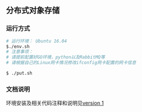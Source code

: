 ## 分布式对象存储

### 运行方式

```bash
# 运行环境： Ubuntu 16.04
$./env.sh
# 注意事项： 
# 请提前配置好GO环境，python以及RabbitMQ等
# 请根据自己的Linux网卡情况修改ifconfig网卡配置的网卡信息

$ ./put.sh
```

### 文档说明

环境安装及相关代码注释和说明见[version 1](https://dongshifu.github.io/2021/01/20/%E5%88%86%E5%B8%83%E5%BC%8F%E5%AF%B9%E8%B1%A1%E5%AD%98%E5%82%A8-2%E5%8F%AF%E6%89%A9%E5%B1%95%E5%88%86%E5%B8%83%E5%BC%8F%E7%B3%BB%E7%BB%9F/)

